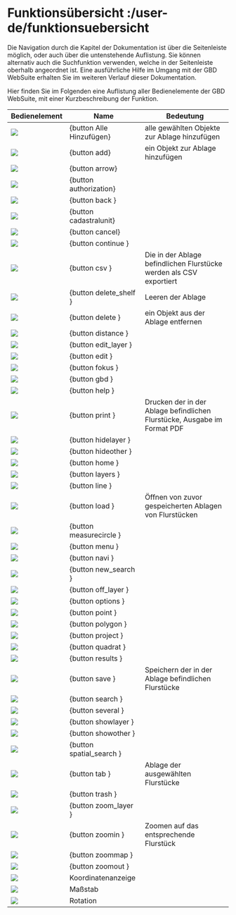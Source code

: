 # Funktionsübersicht :/user-de/funktionsuebersicht

Die Navigation durch die Kapitel der Dokumentation ist über die Seitenleiste möglich, oder auch über die untenstehende Auflistung. Sie können alternativ auch die Suchfunktion verwenden, welche in der Seitenleiste oberhalb angeordnet ist. Eine ausführliche Hilfe im Umgang mit der GBD WebSuite erhalten Sie im weiteren Verlauf dieser Dokumentation. 

Hier finden Sie im Folgenden eine Auflistung aller Bedienelemente der GBD WebSuite, mit einer Kurzbeschreibung der Funktion.

| Bedienelement | Name | Bedeutung |
|---|---|---|
| ![](gbd-icon-alle-ablage-01.svg) | {button Alle Hinzufügen} | alle gewählten Objekte zur Ablage hinzufügen |
| ![](sharp-control_point-24px.svg) | {button add} | ein Objekt zur Ablage hinzufügen |
| ![](cursor.svg) | {button arrow} |  |
| ![](baseline-person-24px.svg) | {button authorization} |  |
| ![](baseline-keyboard_arrow_left-24px.svg) | {button back } |  |
| ![](gbd-icon-flurstuecksuche-01.svg) | {button cadastralunit} |  |
| ![](baseline-close-24px.svg) | {button cancel} |  |
| ![](baseline-chevron_right-24px.svg) | {button continue } |  |
| ![](sharp-grid_on-24px.svg) | {button csv } | Die in der Ablage befindlichen Flurstücke werden als CSV exportiert |
| ![](sharp-delete_forever-24px.svg) | {button delete_shelf } | Leeren der Ablage |
| ![](sharp-remove_circle_outline-24px.svg) | {button delete } | ein Objekt aus der Ablage entfernen |
| ![](dim_line.svg) | {button distance } |  |
| ![](baseline-create-24px.svg) | {button edit_layer } |  |
| ![](sharp-edit-24px.svg) | {button edit } |  |
| ![](sharp-center_focus_weak-24px.svg) | {button fokus } |  |
| ![](gws-logo-24px.svg) | {button gbd } |  |
| ![](sharp-help-24px.svg) | {button help } |  |
| ![](baseline-print-24px.svg) | {button print } | Drucken der in der Ablage befindlichen Flurstücke, Ausgabe im Format PDF |
| ![](baseline-visibility_off-24px.svg) | {button hidelayer } |  |
| ![](baseline-expand_more-24px.svg) | {button hideother } |  |
| ![](baseline-home-24px.svg) | {button home } |  |
| ![](baseline-layers-24px.svg) | {button layers } |  |
| ![](dim_line.svg) | {button line } |  |
| ![](gbd-icon-ablage-oeffnen-01.svg) | {button load } | Öffnen von zuvor gespeicherten Ablagen von Flurstücken |
| ![](dim_circle.svg) | {button measurecircle } |  |
| ![](baseline-menu-24px.svg) | {button menu } |  |
| ![](Feather-core-move.svg) | {button navi } |  |
| ![](baseline-delete_sweep-24px.svg) | {button new_search } |  |
| ![](sharp-layers_clear-24px.svg) | {button off_layer } |  |
| ![](round-settings-24px.svg) | {button options } |  |
| ![](g_point.svg) | {button point } |  |
| ![](g_poly.svg) | {button polygon } |  |
| ![](map-24px.svg) | {button project } |  |
| ![](g_box.svg) | {button quadrat } |  |
| ![](baseline-menu-24px.svg) | {button results } |  |
| ![](sharp-save-24px.svg) | {button save } | Speichern der in der Ablage befindlichen Flurstücke |
| ![](baseline-search-24px.svg) | {button search } |  |
| ![](more_horiz-24px.svg) | {button several } |  |
| ![](baseline-visibility-24px.svg) | {button showlayer } |  |
| ![](baseline-chevron_right-24px.svg) | {button showother } |  |
| ![](gbd-icon-raeumliche-suche-01.svg) | {button spatial_search } |  |
| ![](sharp-bookmark_border-24px.svg) | {button tab } | Ablage der ausgewählten Flurstücke |
| ![](baseline-delete-24px.svg) | {button trash } |  |
| ![](baseline-zoom_out_map-24px.svg) | {button zoom_layer } |  |
| ![](zoom-24.svg) | {button zoomin } | Zoomen auf das entsprechende Flurstück |
| ![](zoom-reset-24px.svg) | {button zoommap } |  |
| ![](zoom-out-24px.svg) | {button zoomout } |  |
| ![](xy.png) | Koordinatenanzeige |  |
| ![](massstab.png) | Maßstab |  |
| ![](rotation.png) | Rotation |  |
